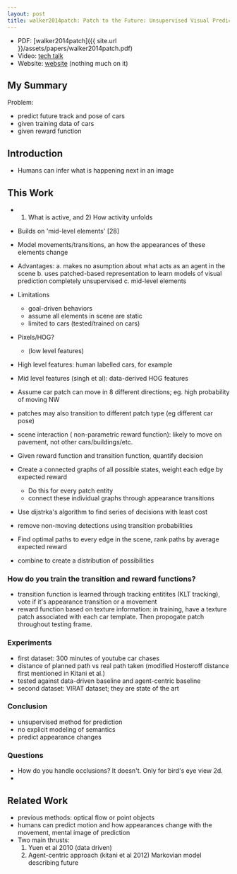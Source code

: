 ```yaml
---
layout: post
title: walker2014patch: Patch to the Future: Unsupervised Visual Prediction
---
```


- PDF: [walker2014patch]({{ site.url }}/assets/papers/walker2014patch.pdf)
- Video: [tech talk](http://techtalks.tv/talks/patch-to-the-future-unsupervised-visual-prediction/60335/)
- Website: [website](https://www.ri.cmu.edu/publication_view.html?pub_id=7575) (nothing much on it)

## My Summary

Problem:

- predict future track and pose of cars
- given training data of cars
- given reward function

## Introduction

- Humans can infer what is happening next in an image

## This Work

- 1) What is active, and 2) How activity unfolds
- Builds on 'mid-level elements' [28]
- Model movements/transitions, an how the appearances of these elements change
- Advantages: 
    a. makes no asumption about what acts as an agent in the scene
    b. uses patched-based representation to learn models of visual prediction completely unsupervised
    c. mid-level elements
- Limitations
    - goal-driven behaviors
    - assume all elements in scene are static
    - limited to cars (tested/trained on cars)
- Pixels/HOG?
    - (low level features)
- High level features: human labelled cars, for example
- Mid level features (singh et al): data-derived HOG features

- Assume car patch can move in 8 different directions; eg. high probability of moving NW
- patches may also transition to different patch type (eg different car pose)
- scene interaction ( non-parametric reward function): likely to move on pavement, not other cars/buildings/etc.

- Given reward function and transition function, quantify decision
- Create a connected graphs of all possible states, weight each edge by expected reward
    - Do this for every patch entity
    - connect these individual graphs through appearance transitions
    
- Use dijstrka's algorithm to find series of decisions with least cost
- remove non-moving detections using transition probabilities
- Find optimal paths to every edge in the scene, rank paths by average expected reward
- combine to create a distribution of possibilities

### How do you train the transition and reward functions?

- transition function is learned through tracking entitites (KLT tracking), vote if it's appearance transition or a movement
- reward function based on texture information: in training, have a texture patch associated with each car template. Then propogate patch throughout testing frame. 

### Experiments

- first dataset: 300 minutes of youtube car chases
- distance of planned path vs real path taken (modified Hosteroff distance first mentioned in Kitani et al.)
- tested against data-driven baseline and agent-centric baseline
- second dataset: VIRAT dataset; they are state of the art

### Conclusion

- unsupervised method for prediction
- no explicit modeling of semantics
- predict appearance changes

### Questions

- How do you handle occlusions? It doesn't. Only for bird's eye view 2d.
- 

## Related Work

- previous methods: optical flow or point objects
- humans can predict motion and how appearances change with the movement, mental image of prediction
- Two main thrusts:
    1. Yuen et al 2010 (data driven)
    2. Agent-centric approach (kitani et al 2012) Markovian model describing future



